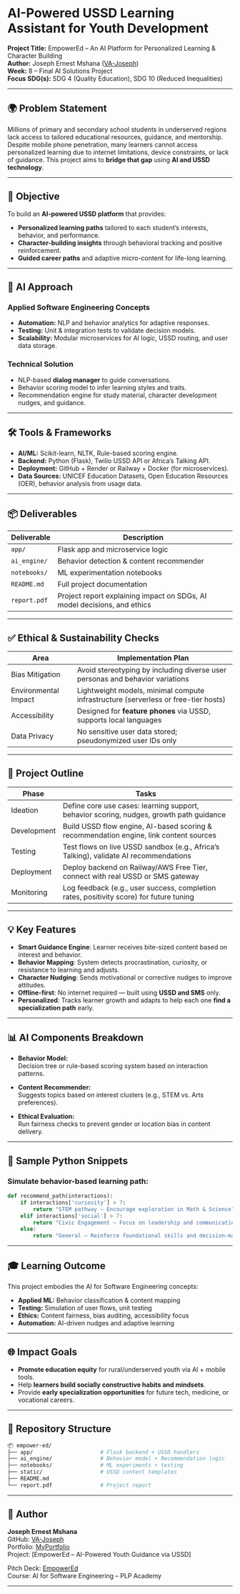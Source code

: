 # AI-Powered USSD Learning Assistant for Youth Development  
**Project Title:** EmpowerEd – An AI Platform for Personalized Learning & Character Building  
**Author:** Joseph Ernest Mshana ([VA-Joseph](https://github.com/VA-Joseph))  
**Week:** 8 – Final AI Solutions Project  
**Focus SDG(s):** SDG 4 (Quality Education), SDG 10 (Reduced Inequalities)

---

## 🌍 Problem Statement

Millions of primary and secondary school students in underserved regions lack access to tailored educational resources, guidance, and mentorship. Despite mobile phone penetration, many learners cannot access personalized learning due to internet limitations, device constraints, or lack of guidance. This project aims to **bridge that gap** using **AI and USSD technology**.

---

## 🎯 Objective

To build an **AI-powered USSD platform** that provides:
- **Personalized learning paths** tailored to each student’s interests, behavior, and performance.
- **Character-building insights** through behavioral tracking and positive reinforcement.
- **Guided career paths** and adaptive micro-content for life-long learning.

---

## 🧠 AI Approach

### Applied Software Engineering Concepts
- **Automation:** NLP and behavior analytics for adaptive responses.
- **Testing:** Unit & integration tests to validate decision models.
- **Scalability:** Modular microservices for AI logic, USSD routing, and user data storage.

### Technical Solution
- NLP-based **dialog manager** to guide conversations.
- Behavior scoring model to infer learning styles and traits.
- Recommendation engine for study material, character development nudges, and guidance.

---

## 🛠️ Tools & Frameworks

- **AI/ML:** Scikit-learn, NLTK, Rule-based scoring engine.
- **Backend:** Python (Flask), Twilio USSD API or Africa’s Talking API.
- **Deployment:** GitHub + Render or Railway + Docker (for microservices).
- **Data Sources:** UNICEF Education Datasets, Open Education Resources (OER), behavior analysis from usage data.

---

## 📦 Deliverables

| Deliverable        | Description                                                                 |
|--------------------|-----------------------------------------------------------------------------|
| `app/`             | Flask app and microservice logic                                            |
| `ai_engine/`       | Behavior detection & content recommender                                    |
| `notebooks/`       | ML experimentation notebooks                                                |
| `README.md`        | Full project documentation                                                  |
| `report.pdf`       | Project report explaining impact on SDGs, AI model decisions, and ethics    |

---

## ✅ Ethical & Sustainability Checks

| Area                  | Implementation Plan                                                                 |
|-----------------------|--------------------------------------------------------------------------------------|
| Bias Mitigation       | Avoid stereotyping by including diverse user personas and behavior variations       |
| Environmental Impact  | Lightweight models, minimal compute infrastructure (serverless or free-tier hosts) |
| Accessibility         | Designed for **feature phones** via USSD, supports local languages                  |
| Data Privacy          | No sensitive user data stored; pseudonymized user IDs only                         |

---

## 📌 Project Outline

| Phase       | Tasks                                                                                       |
|-------------|----------------------------------------------------------------------------------------------|
| Ideation    | Define core use cases: learning support, behavior scoring, nudges, growth path guidance      |
| Development | Build USSD flow engine, AI-based scoring & recommendation engine, link content sources       |
| Testing     | Test flows on live USSD sandbox (e.g., Africa’s Talking), validate AI recommendations        |
| Deployment  | Deploy backend on Railway/AWS Free Tier, connect with real USSD or SMS gateway               |
| Monitoring  | Log feedback (e.g., user success, completion rates, positivity score) for future tuning      |

---

## 💡 Key Features

- **Smart Guidance Engine**: Learner receives bite-sized content based on interest and behavior.
- **Behavior Mapping**: System detects procrastination, curiosity, or resistance to learning and adjusts.
- **Character Nudging**: Sends motivational or corrective nudges to improve attitudes.
- **Offline-first**: No internet required — built using **USSD and SMS** only.
- **Personalized**: Tracks learner growth and adapts to help each one **find a specialization path** early.

---

## 📊 AI Components Breakdown

- **Behavior Model:**  
  Decision tree or rule-based scoring system based on interaction patterns.

- **Content Recommender:**  
  Suggests topics based on interest clusters (e.g., STEM vs. Arts preferences).

- **Ethical Evaluation:**  
  Run fairness checks to prevent gender or location bias in content delivery.

---

## 🤖 Sample Python Snippets

### Simulate behavior-based learning path:
```python
def recommend_path(interactions):
    if interactions['curiosity'] > 7:
        return "STEM pathway – Encourage exploration in Math & Science"
    elif interactions['social'] > 7:
        return "Civic Engagement – Focus on leadership and communication"
    else:
        return "General – Reinforce foundational skills and decision-making"
```

---

## 🎓 Learning Outcome

This project embodies the AI for Software Engineering concepts:
- **Applied ML:** Behavior classification & content mapping
- **Testing:** Simulation of user flows, unit testing
- **Ethics:** Content fairness, bias auditing, accessibility focus
- **Automation:** AI-driven nudges and adaptive learning

---

## 🌐 Impact Goals

- **Promote education equity** for rural/underserved youth via AI + mobile tools.
- Help **learners build socially constructive habits and mindsets**.
- Provide **early specialization opportunities** for future tech, medicine, or vocational careers.

---

## 📁 Repository Structure

```bash
📦 empower-ed/
├── app/                     # Flask backend + USSD handlers
├── ai_engine/               # Behavior model + Recommendation logic
├── notebooks/               # ML experiments + testing
├── static/                  # USSD content templates
├── README.md
└── report.pdf               # Project report
```

---

## 👤 Author

**Joseph Ernest Mshana**  
GitHub: [VA-Joseph](https://github.com/VA-Joseph)  
Portfolio: [MyPortfolio](https://va-joseph.github.io/myportfolio/)  
Project: [EmpowerEd – AI-Powered Youth Guidance via USSD] 

Pitch Deck: [EmpowerEd](https://gamma.app/docs/EmpowerEd-c91zn1kyjswrwqh?follow_on_start=true&following_id=xc7h4pbq7d3y7mn&mode=doc)  
Course: AI for Software Engineering – PLP Academy

---
